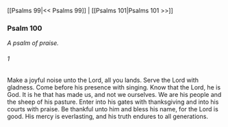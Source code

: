 [[Psalms 99|<< Psalms 99]]  |  [[Psalms 101|Psalms 101 >>]]

### Psalm 100

*A psalm of praise.*

###### 1
Make a joyful noise unto the Lord, all you lands. Serve the Lord with gladness. Come before his presence with singing. Know that the Lord, he is God. It is he that has made us, and not we ourselves. We are his people and the sheep of his pasture. Enter into his gates with thanksgiving and into his courts with praise. Be thankful unto him and bless his name, for the Lord is good. His mercy is everlasting, and his truth endures to all generations.